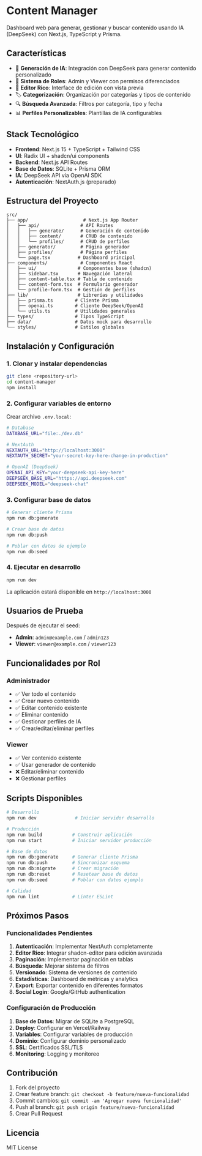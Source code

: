 # Content Manager

Dashboard web para generar, gestionar y buscar contenido usando IA (DeepSeek) con Next.js, TypeScript y Prisma.

## Características

- 🤖 **Generación de IA**: Integración con DeepSeek para generar contenido personalizado
- 👥 **Sistema de Roles**: Admin y Viewer con permisos diferenciados
- 📝 **Editor Rico**: Interface de edición con vista previa
- 🏷️ **Categorización**: Organización por categorías y tipos de contenido
- 🔍 **Búsqueda Avanzada**: Filtros por categoría, tipo y fecha
- 📊 **Perfiles Personalizables**: Plantillas de IA configurables

## Stack Tecnológico

- **Frontend**: Next.js 15 + TypeScript + Tailwind CSS
- **UI**: Radix UI + shadcn/ui components
- **Backend**: Next.js API Routes
- **Base de Datos**: SQLite + Prisma ORM
- **IA**: DeepSeek API via OpenAI SDK
- **Autenticación**: NextAuth.js (preparado)

## Estructura del Proyecto

```
src/
├── app/                    # Next.js App Router
│   ├── api/               # API Routes
│   │   ├── generate/      # Generación de contenido
│   │   ├── content/       # CRUD de contenido
│   │   └── profiles/      # CRUD de perfiles
│   ├── generator/         # Página generador
│   ├── profiles/          # Página perfiles
│   └── page.tsx          # Dashboard principal
├── components/            # Componentes React
│   ├── ui/               # Componentes base (shadcn)
│   ├── sidebar.tsx       # Navegación lateral
│   ├── content-table.tsx # Tabla de contenido
│   ├── content-form.tsx  # Formulario generador
│   └── profile-form.tsx  # Gestión de perfiles
├── lib/                  # Librerías y utilidades
│   ├── prisma.ts        # Cliente Prisma
│   ├── openai.ts        # Cliente DeepSeek/OpenAI
│   └── utils.ts         # Utilidades generales
├── types/               # Tipos TypeScript
├── data/                # Datos mock para desarrollo
└── styles/              # Estilos globales
```

## Instalación y Configuración

### 1. Clonar y instalar dependencias

```bash
git clone <repository-url>
cd content-manager
npm install
```

### 2. Configurar variables de entorno

Crear archivo `.env.local`:

```bash
# Database
DATABASE_URL="file:./dev.db"

# NextAuth
NEXTAUTH_URL="http://localhost:3000"
NEXTAUTH_SECRET="your-secret-key-here-change-in-production"

# OpenAI (DeepSeek)
OPENAI_API_KEY="your-deepseek-api-key-here"
DEEPSEEK_BASE_URL="https://api.deepseek.com"
DEEPSEEK_MODEL="deepseek-chat"
```

### 3. Configurar base de datos

```bash
# Generar cliente Prisma
npm run db:generate

# Crear base de datos
npm run db:push

# Poblar con datos de ejemplo
npm run db:seed
```

### 4. Ejecutar en desarrollo

```bash
npm run dev
```

La aplicación estará disponible en `http://localhost:3000`

## Usuarios de Prueba

Después de ejecutar el seed:

- **Admin**: `admin@example.com` / `admin123`
- **Viewer**: `viewer@example.com` / `viewer123`

## Funcionalidades por Rol

### Administrador
- ✅ Ver todo el contenido
- ✅ Crear nuevo contenido
- ✅ Editar contenido existente
- ✅ Eliminar contenido
- ✅ Gestionar perfiles de IA
- ✅ Crear/editar/eliminar perfiles

### Viewer
- ✅ Ver contenido existente
- ✅ Usar generador de contenido
- ❌ Editar/eliminar contenido
- ❌ Gestionar perfiles

## Scripts Disponibles

```bash
# Desarrollo
npm run dev              # Iniciar servidor desarrollo

# Producción
npm run build           # Construir aplicación
npm run start           # Iniciar servidor producción

# Base de datos
npm run db:generate     # Generar cliente Prisma
npm run db:push         # Sincronizar esquema
npm run db:migrate      # Crear migración
npm run db:reset        # Resetear base de datos
npm run db:seed         # Poblar con datos ejemplo

# Calidad
npm run lint            # Linter ESLint
```

## Próximos Pasos

### Funcionalidades Pendientes
1. **Autenticación**: Implementar NextAuth completamente
2. **Editor Rico**: Integrar shadcn-editor para edición avanzada
3. **Paginación**: Implementar paginación en tablas
4. **Búsqueda**: Mejorar sistema de filtros
5. **Versionado**: Sistema de versiones de contenido
6. **Estadísticas**: Dashboard de métricas y analytics
7. **Export**: Exportar contenido en diferentes formatos
8. **Social Login**: Google/GitHub authentication

### Configuración de Producción
1. **Base de Datos**: Migrar de SQLite a PostgreSQL
2. **Deploy**: Configurar en Vercel/Railway
3. **Variables**: Configurar variables de producción
4. **Dominio**: Configurar dominio personalizado
5. **SSL**: Certificados SSL/TLS
6. **Monitoring**: Logging y monitoreo

## Contribución

1. Fork del proyecto
2. Crear feature branch: `git checkout -b feature/nueva-funcionalidad`
3. Commit cambios: `git commit -am 'Agregar nueva funcionalidad'`
4. Push al branch: `git push origin feature/nueva-funcionalidad`
5. Crear Pull Request

## Licencia

MIT License